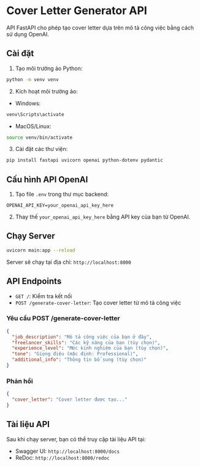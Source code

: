 # Cover Letter Generator API

API FastAPI cho phép tạo cover letter dựa trên mô tả công việc bằng cách sử dụng OpenAI.

## Cài đặt

1. Tạo môi trường ảo Python:
```bash
python -m venv venv
```

2. Kích hoạt môi trường ảo:
- Windows:
```bash
venv\Scripts\activate
```
- MacOS/Linux:
```bash
source venv/bin/activate
```

3. Cài đặt các thư viện:
```bash
pip install fastapi uvicorn openai python-dotenv pydantic
```

## Cấu hình API OpenAI

1. Tạo file `.env` trong thư mục backend:
```
OPENAI_API_KEY=your_openai_api_key_here
```
2. Thay thế `your_openai_api_key_here` bằng API key của bạn từ OpenAI.

## Chạy Server

```bash
uvicorn main:app --reload
```

Server sẽ chạy tại địa chỉ: `http://localhost:8000`

## API Endpoints

- `GET /`: Kiểm tra kết nối
- `POST /generate-cover-letter`: Tạo cover letter từ mô tả công việc

### Yêu cầu POST /generate-cover-letter

```json
{
  "job_description": "Mô tả công việc của bạn ở đây",
  "freelancer_skills": "Các kỹ năng của bạn (tùy chọn)",
  "experience_level": "Mức kinh nghiệm của bạn (tùy chọn)",
  "tone": "Giọng điệu (mặc định: Professional)",
  "additional_info": "Thông tin bổ sung (tùy chọn)"
}
```

### Phản hồi

```json
{
  "cover_letter": "Cover letter được tạo..."
}
```

## Tài liệu API

Sau khi chạy server, bạn có thể truy cập tài liệu API tại:
- Swagger UI: `http://localhost:8000/docs`
- ReDoc: `http://localhost:8000/redoc` 